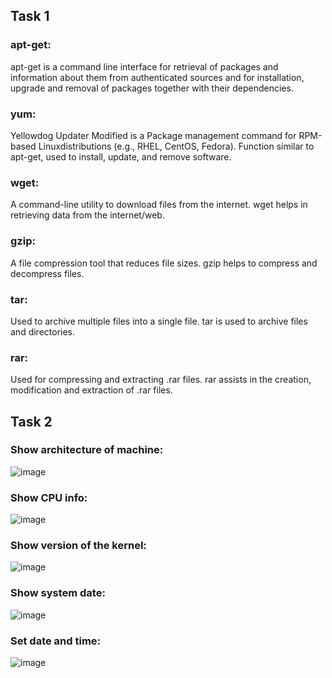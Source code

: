 ## Task 1

### apt-get: 
apt-get is a command line interface for retrieval of packages and information about them from authenticated sources and for installation, upgrade and removal of packages together with their dependencies.

### yum:
Yellowdog Updater Modified is a Package management command for RPM-based Linuxdistributions (e.g., RHEL, CentOS, Fedora). Function similar to apt-get, used to install, update, and remove software.

### wget:
A command-line utility to download files from the internet. wget helps in retrieving data from the internet/web. 

### gzip:
 A file compression tool that reduces file sizes. gzip helps to compress and decompress files.

### tar:
Used to archive multiple files into a single file. tar is used to archive files and directories.

### rar:
Used for compressing and extracting .rar files. rar assists in the creation, modification and extraction of .rar files.


## Task 2

### Show architecture of machine: 
![image](https://github.com/user-attachments/assets/eea04b38-bf05-4580-b3ab-5a899eeaa4da)

### Show CPU info:
![image](https://github.com/user-attachments/assets/007705db-734e-408e-ab77-16bd7cffda76)

### Show version of the kernel:
![image](https://github.com/user-attachments/assets/5b757af0-d754-46fb-b504-7d0e65570a2c)

### Show system date:
![image](https://github.com/user-attachments/assets/7955707d-2178-487b-8365-1525b5bc93d2)

### Set date and time:
![image](https://github.com/user-attachments/assets/001064b8-680c-48e6-a93a-448c0cf9a97e)



